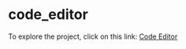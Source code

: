 # code_editor

To explore the project, click on this link: [Code Editor](https://swstkswstk.github.io/code_editor/)